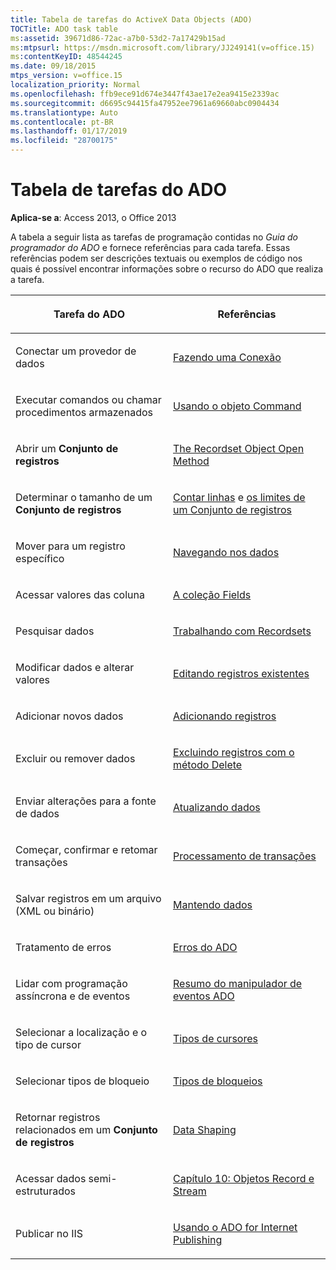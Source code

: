 ```yaml
---
title: Tabela de tarefas do ActiveX Data Objects (ADO)
TOCTitle: ADO task table
ms:assetid: 39671d86-72ac-a7b0-53d2-7a17429b15ad
ms:mtpsurl: https://msdn.microsoft.com/library/JJ249141(v=office.15)
ms:contentKeyID: 48544245
ms.date: 09/18/2015
mtps_version: v=office.15
localization_priority: Normal
ms.openlocfilehash: ffb9ece91d674e3447f43ae17e2ea9415e2339ac
ms.sourcegitcommit: d6695c94415fa47952ee7961a69660abc0904434
ms.translationtype: Auto
ms.contentlocale: pt-BR
ms.lasthandoff: 01/17/2019
ms.locfileid: "28700175"
---
```

# <a name="ado-task-table"></a>Tabela de tarefas do ADO

**Aplica-se a**: Access 2013, o Office 2013

A tabela a seguir lista as tarefas de programação contidas no *Guia do programador do ADO* e fornece referências para cada tarefa. Essas referências podem ser descrições textuais ou exemplos de código nos quais é possível encontrar informações sobre o recurso do ADO que realiza a tarefa.

<table>
<colgroup>
<col style="width: 50%" />
<col style="width: 50%" />
</colgroup>
<thead>
<tr class="header">
<th><p>Tarefa do ADO</p></th>
<th><p>Referências</p></th>
</tr>
</thead>
<tbody>
<tr class="odd">
<td><p>Conectar um provedor de dados</p></td>
<td><p><a href="making-a-connection.md">Fazendo uma Conexão</a></p></td>
</tr>
<tr class="even">
<td><p>Executar comandos ou chamar procedimentos armazenados</p></td>
<td><p><a href="using-the-command-object-access.md">Usando o objeto Command</a></p></td>
</tr>
<tr class="odd">
<td><p>Abrir um <strong>Conjunto de registros</strong></p></td>
<td><p><a href="open-method-ado-recordset.md">The Recordset Object Open Method</a></p></td>
</tr>
<tr class="even">
<td><p>Determinar o tamanho de um <strong>Conjunto de registros</strong></p></td>
<td><p><a href="counting-rows.md">Contar linhas</a> e <a href="the-limits-of-a-recordset.md">os limites de um Conjunto de registros</a></p></td>
</tr>
<tr class="odd">
<td><p>Mover para um registro específico</p></td>
<td><p><a href="navigating-through-the-data.md">Navegando nos dados</a></p></td>
</tr>
<tr class="even">
<td><p>Acessar valores das coluna</p></td>
<td><p><a href="the-fields-collection.md">A coleção Fields</a></p></td>
</tr>
<tr class="odd">
<td><p>Pesquisar dados</p></td>
<td><p><a href="working-with-recordsets.md">Trabalhando com Recordsets</a></p></td>
</tr>
<tr class="even">
<td><p>Modificar dados e alterar valores</p></td>
<td><p><a href="editing-existing-records.md">Editando registros existentes</a></p></td>
</tr>
<tr class="odd">
<td><p>Adicionar novos dados</p></td>
<td><p><a href="adding-records.md">Adicionando registros</a></p></td>
</tr>
<tr class="even">
<td><p>Excluir ou remover dados</p></td>
<td><p><a href="deleting-records-using-the-delete-method.md">Excluindo registros com o método Delete</a></p></td>
</tr>
<tr class="odd">
<td><p>Enviar alterações para a fonte de dados</p></td>
<td><p><a href="updating-data.md">Atualizando dados</a></p></td>
</tr>
<tr class="even">
<td><p>Começar, confirmar e retomar transações</p></td>
<td><p><a href="transaction-processing.md">Processamento de transações</a></p></td>
</tr>
<tr class="odd">
<td><p>Salvar registros em um arquivo (XML ou binário)</p></td>
<td><p><a href="persisting-data.md">Mantendo dados</a></p></td>
</tr>
<tr class="even">
<td><p>Tratamento de erros</p></td>
<td><p><a href="ado-errors.md">Erros do ADO</a></p></td>
</tr>
<tr class="odd">
<td><p>Lidar com programação assíncrona e de eventos</p></td>
<td><p><a href="ado-event-handler-summary.md">Resumo do manipulador de eventos ADO</a></p></td>
</tr>
<tr class="even">
<td><p>Selecionar a localização e o tipo de cursor</p></td>
<td><p><a href="types-of-cursors.md">Tipos de cursores</a></p></td>
</tr>
<tr class="odd">
<td><p>Selecionar tipos de bloqueio</p></td>
<td><p><a href="types-of-locks.md">Tipos de bloqueios</a></p></td>
</tr>
<tr class="even">
<td><p>Retornar registros relacionados em um <strong>Conjunto de registros</strong></p></td>
<td><p><a href="data-shaping.md">Data Shaping</a></p></td>
</tr>
<tr class="odd">
<td><p>Acessar dados semi-estruturados</p></td>
<td><p><a href="chapter-10-records-and-streams.md">Capítulo 10: Objetos Record e Stream</a></p></td>
</tr>
<tr class="even">
<td><p>Publicar no IIS</p></td>
<td><p><a href="using-ado-for-internet-publishing.md">Usando o ADO for Internet Publishing</a></p></td>
</tr>
</tbody>
</table>

